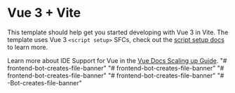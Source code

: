 # Vue 3 + Vite

This template should help get you started developing with Vue 3 in Vite. The template uses Vue 3 `<script setup>` SFCs, check out the [script setup docs](https://v3.vuejs.org/api/sfc-script-setup.html#sfc-script-setup) to learn more.

Learn more about IDE Support for Vue in the [Vue Docs Scaling up Guide](https://vuejs.org/guide/scaling-up/tooling.html#ide-support).
"# frontend-bot-creates-file-banner" 
"# frontend-bot-creates-file-banner" 
"# frontend-bot-creates-file-banner" 
"# frontend-bot-creates-file-banner" 
"# -Bot-creates-file-banner" 
